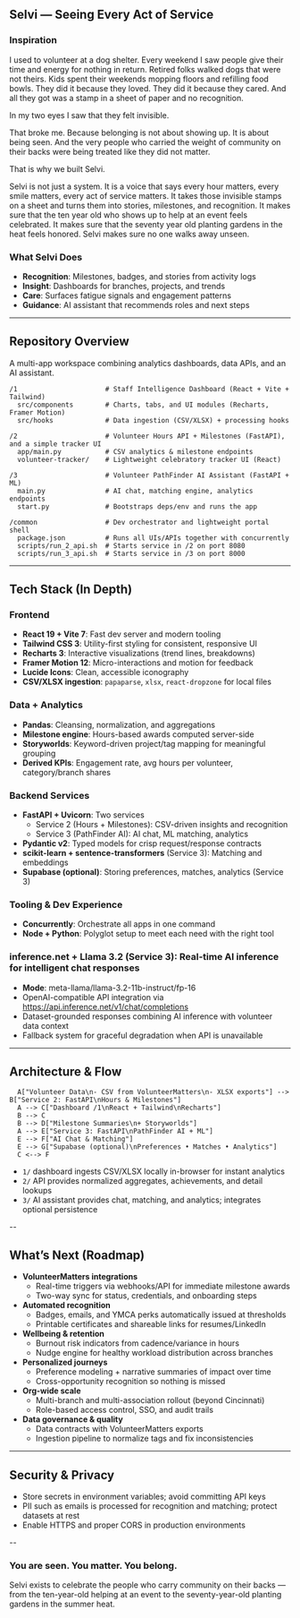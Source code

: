 ## Selvi — Seeing Every Act of Service

### Inspiration

I used to volunteer at a dog shelter. Every weekend I saw people give their time and energy for nothing in return. Retired folks walked dogs that were not theirs. Kids spent their weekends mopping floors and refilling food bowls. They did it because they loved. They did it because they cared. And all they got was a stamp in a sheet of paper and no recognition.

In my two eyes I saw that they felt invisible.

That broke me. Because belonging is not about showing up. It is about being seen. And the very people who carried the weight of community on their backs were being treated like they did not matter.

That is why we built Selvi.

Selvi is not just a system. It is a voice that says every hour matters, every smile matters, every act of service matters. It takes those invisible stamps on a sheet and turns them into stories, milestones, and recognition. It makes sure that the ten year old who shows up to help at an event feels celebrated. It makes sure that the seventy year old planting gardens in the heat feels honored. Selvi makes sure no one walks away unseen.

### What Selvi Does
- **Recognition**: Milestones, badges, and stories from activity logs
- **Insight**: Dashboards for branches, projects, and trends
- **Care**: Surfaces fatigue signals and engagement patterns
- **Guidance**: AI assistant that recommends roles and next steps

---

## Repository Overview
A multi-app workspace combining analytics dashboards, data APIs, and an AI assistant.

```
/1                      # Staff Intelligence Dashboard (React + Vite + Tailwind)
  src/components        # Charts, tabs, and UI modules (Recharts, Framer Motion)
  src/hooks             # Data ingestion (CSV/XLSX) + processing hooks

/2                      # Volunteer Hours API + Milestones (FastAPI), and a simple tracker UI
  app/main.py           # CSV analytics & milestone endpoints
  volunteer-tracker/    # Lightweight celebratory tracker UI (React)

/3                      # Volunteer PathFinder AI Assistant (FastAPI + ML)
  main.py               # AI chat, matching engine, analytics endpoints
  start.py              # Bootstraps deps/env and runs the app

/common                 # Dev orchestrator and lightweight portal shell
  package.json          # Runs all UIs/APIs together with concurrently
  scripts/run_2_api.sh  # Starts service in /2 on port 8080
  scripts/run_3_api.sh  # Starts service in /3 on port 8000
```
---

## Tech Stack (In Depth)

### Frontend
- **React 19 + Vite 7**: Fast dev server and modern tooling
- **Tailwind CSS 3**: Utility-first styling for consistent, responsive UI
- **Recharts 3**: Interactive visualizations (trend lines, breakdowns)
- **Framer Motion 12**: Micro-interactions and motion for feedback
- **Lucide Icons**: Clean, accessible iconography
- **CSV/XLSX ingestion**: `papaparse`, `xlsx`, `react-dropzone` for local files

### Data + Analytics
- **Pandas**: Cleansing, normalization, and aggregations
- **Milestone engine**: Hours-based awards computed server-side
- **Storyworlds**: Keyword-driven project/tag mapping for meaningful grouping
- **Derived KPIs**: Engagement rate, avg hours per volunteer, category/branch shares

### Backend Services
- **FastAPI + Uvicorn**: Two services
  - Service 2 (Hours + Milestones): CSV-driven insights and recognition
  - Service 3 (PathFinder AI): AI chat, ML matching, analytics
- **Pydantic v2**: Typed models for crisp request/response contracts
- **scikit-learn + sentence-transformers** (Service 3): Matching and embeddings
- **Supabase (optional)**: Storing preferences, matches, analytics (Service 3)

### Tooling & Dev Experience
- **Concurrently**: Orchestrate all apps in one command
- **Node + Python**: Polyglot setup to meet each need with the right tool

### inference.net + Llama 3.2 (Service 3): Real-time AI inference for intelligent chat responses
- **Mode**: meta-llama/llama-3.2-11b-instruct/fp-16
- OpenAI-compatible API integration via https://api.inference.net/v1/chat/completions
- Dataset-grounded responses combining AI inference with volunteer data context
- Fallback system for graceful degradation when API is unavailable

---

## Architecture & Flow

```mermaid
  A["Volunteer Data\n- CSV from VolunteerMatters\n- XLSX exports"] --> B["Service 2: FastAPI\nHours & Milestones"]
  A --> C["Dashboard /1\nReact + Tailwind\nRecharts"]
  B --> C
  B --> D["Milestone Summaries\n+ Storyworlds"]
  A --> E["Service 3: FastAPI\nPathFinder AI + ML"]
  E --> F["AI Chat & Matching"]
  E --> G["Supabase (optional)\nPreferences • Matches • Analytics"]
  C <--> F
```

- `1/` dashboard ingests CSV/XLSX locally in-browser for instant analytics
- `2/` API provides normalized aggregates, achievements, and detail lookups
- `3/` AI assistant provides chat, matching, and analytics; integrates optional persistence

--

## What’s Next (Roadmap)
- **VolunteerMatters integrations**
  - Real-time triggers via webhooks/API for immediate milestone awards
  - Two-way sync for status, credentials, and onboarding steps
- **Automated recognition**
  - Badges, emails, and YMCA perks automatically issued at thresholds
  - Printable certificates and shareable links for resumes/LinkedIn
- **Wellbeing & retention**
  - Burnout risk indicators from cadence/variance in hours
  - Nudge engine for healthy workload distribution across branches
- **Personalized journeys**
  - Preference modeling + narrative summaries of impact over time
  - Cross-opportunity recognition so nothing is missed
- **Org-wide scale**
  - Multi-branch and multi-association rollout (beyond Cincinnati)
  - Role-based access control, SSO, and audit trails
- **Data governance & quality**
  - Data contracts with VolunteerMatters exports
  - Ingestion pipeline to normalize tags and fix inconsistencies

---

## Security & Privacy
- Store secrets in environment variables; avoid committing API keys
- PII such as emails is processed for recognition and matching; protect datasets at rest
- Enable HTTPS and proper CORS in production environments

--

### You are seen. You matter. You belong.
Selvi exists to celebrate the people who carry community on their backs — from the ten-year-old helping at an event to the seventy-year-old planting gardens in the summer heat.

